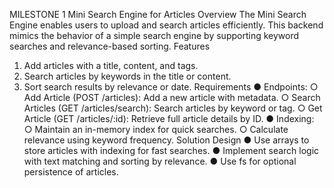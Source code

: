 MILESTONE 1
Mini Search Engine for Articles
Overview
The Mini Search Engine enables users to upload and search articles efficiently. This backend mimics
the behavior of a simple search engine by supporting keyword searches and relevance-based sorting.
Features
1. Add articles with a title, content, and tags.
2. Search articles by keywords in the title or content.
3. Sort search results by relevance or date.
Requirements
● Endpoints:
○ Add Article (POST /articles): Add a new article with metadata.
○ Search Articles (GET /articles/search): Search articles by keyword or tag.
○ Get Article (GET /articles/:id): Retrieve full article details by ID.
● Indexing:
○ Maintain an in-memory index for quick searches.
○ Calculate relevance using keyword frequency.
Solution Design
● Use arrays to store articles with indexing for fast searches.
● Implement search logic with text matching and sorting by relevance.
● Use fs for optional persistence of articles.
